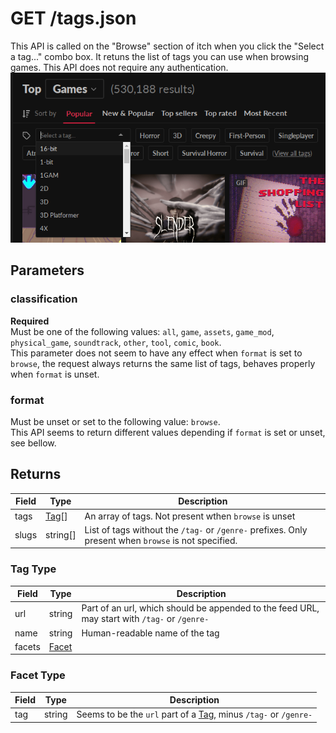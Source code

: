 # GET /tags.json

This API is called on the "Browse" section of itch when you click the "Select a tag..." combo box. It retuns the list of tags you can use when browsing games. This API does not require any authentication.  
![](/images/tags.png)

## Parameters
### classification  
**Required**  
Must be one of the following values: `all`, `game`, `assets`, `game_mod`, `physical_game`, `soundtrack`, `other`, `tool`, `comic`, `book`.  
This parameter does not seem to have any effect when `format` is set to `browse`, the request always returns the same list of tags, behaves properly when `format` is unset.  
### format  
Must be unset or set to the following value: `browse`.  
This API seems to return different values depending if `format` is set or unset, see bellow.  

## Returns
| Field | Type | Description |
|---|---|---|
| tags | [Tag](#tag-type)[] | An array of tags. Not present wthen `browse` is unset |
| slugs | string[] | List of tags without the `/tag-` or `/genre-` prefixes. Only present when `browse` is not specified. |

### Tag Type
| Field | Type | Description |
|---|---|---|
| url | string | Part of an url, which should be appended to the feed URL, may start with `/tag-` or `/genre-` |
| name | string | Human-readable name of the tag |
| facets | [Facet](#facet-type) |  |

### Facet Type
| Field | Type | Description |
|---|---|---|
| tag | string | Seems to be the `url` part of a [Tag](#tag-type), minus `/tag-` or `/genre-` |

